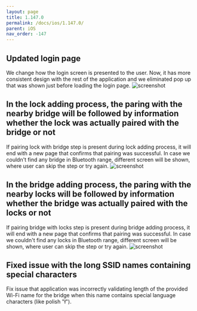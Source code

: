 ```yaml
---
layout: page
title: 1.147.0
permalink: /docs/ios/1.147.0/
parent: iOS
nav_order: -147
---
```


## Updated login page
We change how the login screen is presented to the user. Now, it has more consistent design with the rest of the application and we eliminated pop up that was shown just before loading the login page.
![screenshot](/tedee-release-notes/docs/ios/assets/1.147.0-login.gif)

## In the lock adding process, the paring with the nearby bridge will be followed by information whether the lock was actually paired with the bridge or not
If pairing lock with bridge step is present during lock adding process, it will end with a new page that confirms that pairing was successful. In case we couldn't find any bridge in Bluetooth range, different screen will be shown, where user can skip the step or try again.
![screenshot](/tedee-release-notes/docs/ios/assets/1.147.0-add-lock.png)

## In the bridge adding process, the paring with the nearby locks will be followed by information whether the bridge was actually paired with the locks or not
If pairing bridge with locks step is present during bridge adding process, it will end with a new page that confirms that pairing was successful. In case we couldn't find any locks in Bluetooth range, different screen will be shown, where user can skip the step or try again.
![screenshot](/tedee-release-notes/docs/ios/assets/1.147.0-add-bridge.png)

## Fixed issue with the long SSID names containing special characters
Fix issue that application was incorrectly validating length of the provided Wi-Fi name for the bridge when this name contains special language characters (like polish "ł").
